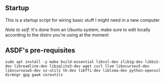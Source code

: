## Startup
This is a startup script for wiring basic stuff I might need in a new computer

_Note to self_: It's done from an Ubuntu system, make sure to edit locally according to the distro you're using at the moment

## ASDF's pre-requisites

```
sudo apt install -y make build-essential libssl-dev zlib1g-dev libbz2-dev libreadline-dev libsqlite3-dev wget curl llvm libncurses5-dev libncursesw5-dev xz-utils tk-dev libffi-dev liblzma-dev python-openssl dirmngr gpg gawk coreutils
```
